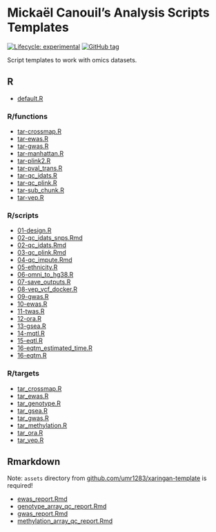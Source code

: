 
<!-- README.md is generated from README.Rmd. Please edit that file -->

# Mickaël Canouil’s Analysis Scripts Templates

<!-- badges: start -->

[![Lifecycle:
experimental](https://img.shields.io/badge/lifecycle-experimental-orange.svg)](https://www.tidyverse.org/lifecycle/#experimental)
[![GitHub
tag](https://img.shields.io/github/tag/mcanouil/analysis_templates.svg?label=latest%20tag&include_prereleases)](https://github.com/mcanouil/analysis_templates)
<!-- badges: end -->

Script templates to work with omics datasets.

## R

  - [default.R](R/default.R)

### R/functions

  - [tar-crossmap.R](R/functions/tar-crossmap.R)
  - [tar-ewas.R](R/functions/tar-ewas.R)
  - [tar-gwas.R](R/functions/tar-gwas.R)
  - [tar-manhattan.R](R/functions/tar-manhattan.R)
  - [tar-plink2.R](R/functions/tar-plink2.R)
  - [tar-pval\_trans.R](R/functions/tar-pval_trans.R)
  - [tar-qc\_idats.R](R/functions/tar-qc_idats.R)
  - [tar-qc\_plink.R](R/functions/tar-qc_plink.R)
  - [tar-sub\_chunk.R](R/functions/tar-sub_chunk.R)
  - [tar-vep.R](R/functions/tar-vep.R)

### R/scripts

  - [01-design.R](R/scripts/01-design.R)
  - [02-qc\_idats\_snps.Rmd](R/scripts/02-qc_idats_snps.Rmd)
  - [02-qc\_idats.Rmd](R/scripts/02-qc_idats.Rmd)
  - [03-qc\_plink.Rmd](R/scripts/03-qc_plink.Rmd)
  - [04-qc\_impute.Rmd](R/scripts/04-qc_impute.Rmd)
  - [05-ethnicity.R](R/scripts/05-ethnicity.R)
  - [06-omni\_to\_hg38.R](R/scripts/06-omni_to_hg38.R)
  - [07-save\_outputs.R](R/scripts/07-save_outputs.R)
  - [08-vep\_vcf\_docker.R](R/scripts/08-vep_vcf_docker.R)
  - [09-gwas.R](R/scripts/09-gwas.R)
  - [10-ewas.R](R/scripts/10-ewas.R)
  - [11-twas.R](R/scripts/11-twas.R)
  - [12-ora.R](R/scripts/12-ora.R)
  - [13-gsea.R](R/scripts/13-gsea.R)
  - [14-mqtl.R](R/scripts/14-mqtl.R)
  - [15-eqtl.R](R/scripts/15-eqtl.R)
  - [16-eqtm\_estimated\_time.R](R/scripts/16-eqtm_estimated_time.R)
  - [16-eqtm.R](R/scripts/16-eqtm.R)

### R/targets

  - [tar\_crossmap.R](R/targets/tar_crossmap.R)
  - [tar\_ewas.R](R/targets/tar_ewas.R)
  - [tar\_genotype.R](R/targets/tar_genotype.R)
  - [tar\_gsea.R](R/targets/tar_gsea.R)
  - [tar\_gwas.R](R/targets/tar_gwas.R)
  - [tar\_methylation.R](R/targets/tar_methylation.R)
  - [tar\_ora.R](R/targets/tar_ora.R)
  - [tar\_vep.R](R/targets/tar_vep.R)

## Rmarkdown

Note: `assets` directory from
[github.com/umr1283/xaringan-template](https://github.com/umr1283/xaringan-template)
is required\!

  - [ewas\_report.Rmd](Rmarkdown/ewas_report.Rmd)
  - [genotype\_array\_qc\_report.Rmd](Rmarkdown/genotype_array_qc_report.Rmd)
  - [gwas\_report.Rmd](Rmarkdown/gwas_report.Rmd)
  - [methylation\_array\_qc\_report.Rmd](Rmarkdown/methylation_array_qc_report.Rmd)
